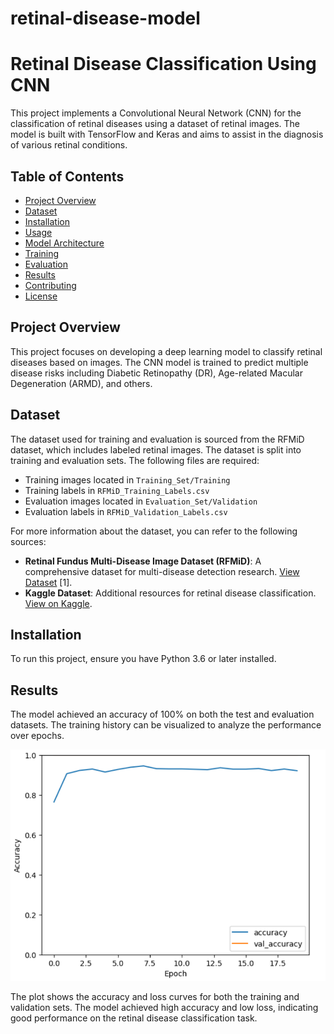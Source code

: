 # retinal-disease-model

# Retinal Disease Classification Using CNN

This project implements a Convolutional Neural Network (CNN) for the classification of retinal diseases using a dataset of retinal images. The model is built with TensorFlow and Keras and aims to assist in the diagnosis of various retinal conditions.

## Table of Contents
- [Project Overview](#project-overview)
- [Dataset](#dataset)
- [Installation](#installation)
- [Usage](#usage)
- [Model Architecture](#model-architecture)
- [Training](#training)
- [Evaluation](#evaluation)
- [Results](#results)
- [Contributing](#contributing)
- [License](#license)

## Project Overview

This project focuses on developing a deep learning model to classify retinal diseases based on images. The CNN model is trained to predict multiple disease risks including Diabetic Retinopathy (DR), Age-related Macular Degeneration (ARMD), and others.

## Dataset

The dataset used for training and evaluation is sourced from the RFMiD dataset, which includes labeled retinal images. The dataset is split into training and evaluation sets. The following files are required:
- Training images located in `Training_Set/Training`
- Training labels in `RFMiD_Training_Labels.csv`
- Evaluation images located in `Evaluation_Set/Validation`
- Evaluation labels in `RFMiD_Validation_Labels.csv`


For more information about the dataset, you can refer to the following sources:
- **Retinal Fundus Multi-Disease Image Dataset (RFMiD)**: A comprehensive dataset for multi-disease detection research. [View Dataset](https://www.mdpi.com/2306-5729/6/2/14) [1].
- **Kaggle Dataset**: Additional resources for retinal disease classification. [View on Kaggle](https://www.kaggle.com/datasets/andrewmvd/retinal-disease-classification).

## Installation

To run this project, ensure you have Python 3.6 or later installed.

## Results

The model achieved an accuracy of 100% on both the test and evaluation datasets. The training history can be visualized to analyze the performance over epochs.

![Training History](accuracy_loss_plot.png)

The plot shows the accuracy and loss curves for both the training and validation sets. The model achieved high accuracy and low loss, indicating good performance on the retinal disease classification task.
